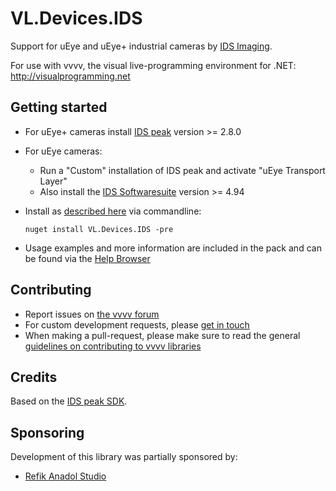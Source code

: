 # VL.Devices.IDS
Support for uEye and uEye+ industrial cameras by [IDS Imaging](https://ids-imaging.com).

For use with vvvv, the visual live-programming environment for .NET: http://visualprogramming.net

## Getting started
- For uEye+ cameras install [IDS peak](https://en.ids-imaging.com/ids-peak.html) version >= 2.8.0
- For uEye cameras:
  - Run a "Custom" installation of IDS peak and activate "uEye Transport Layer"
  - Also install the [IDS Softwaresuite](https://de.ids-imaging.com/ids-software-suite.html) version >= 4.94
- Install as [described here](https://thegraybook.vvvv.org/reference/hde/managing-nugets.html) via commandline:

    `nuget install VL.Devices.IDS -pre`

- Usage examples and more information are included in the pack and can be found via the [Help Browser](https://thegraybook.vvvv.org/reference/hde/findinghelp.html)

## Contributing
- Report issues on [the vvvv forum](https://discourse.vvvv.org/c/vvvv-gamma/28)
- For custom development requests, please [get in touch](mailto:devvvvs@vvvv.org)
- When making a pull-request, please make sure to read the general [guidelines on contributing to vvvv libraries](https://thegraybook.vvvv.org/reference/extending/contributing.html)

## Credits
Based on the [IDS peak SDK](https://de.ids-imaging.com/ids-peak.html).

## Sponsoring
Development of this library was partially sponsored by:  
* [Refik Anadol Studio](https://refikanadolstudio.com)
